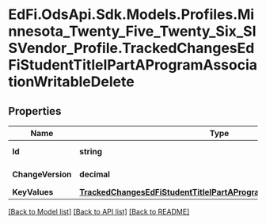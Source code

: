 # EdFi.OdsApi.Sdk.Models.Profiles.Minnesota_Twenty_Five_Twenty_Six_SISVendor_Profile.TrackedChangesEdFiStudentTitleIPartAProgramAssociationWritableDelete

## Properties

Name | Type | Description | Notes
------------ | ------------- | ------------- | -------------
**Id** | **string** | Resource identifier | [optional] 
**ChangeVersion** | **decimal** | Change version | [optional] 
**KeyValues** | [**TrackedChangesEdFiStudentTitleIPartAProgramAssociationWritableKey**](TrackedChangesEdFiStudentTitleIPartAProgramAssociationWritableKey.md) |  | [optional] 

[[Back to Model list]](../README.md#documentation-for-models) [[Back to API list]](../README.md#documentation-for-api-endpoints) [[Back to README]](../README.md)

